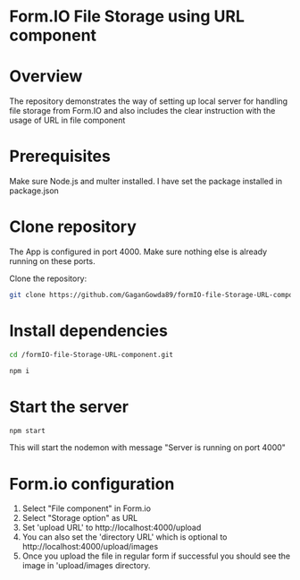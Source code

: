 # Form.IO File Storage using URL component

# Overview
The repository demonstrates the way of setting up local server for handling file storage from Form.IO and also includes the clear instruction with the usage of URL in file component
 

# Prerequisites

Make sure Node.js and multer installed. I have set the package installed in package.json

# Clone repository

The App is configured in port 4000. Make sure nothing else is already running on these ports.

Clone the repository:
```sh
git clone https://github.com/GaganGowda89/formIO-file-Storage-URL-component.git
```

# Install dependencies
```sh
cd /formIO-file-Storage-URL-component.git
```

```sh
npm i
```
# Start the server
```sh
npm start
```
This will start the nodemon with message "Server is running on port 4000"

# Form.io configuration

1. Select "File component" in Form.io
2. Select "Storage option" as URL
3. Set 'upload URL' to http://localhost:4000/upload
4. You can also set the 'directory URL' which is optional to http://localhost:4000/upload/images
5. Once you upload the file in regular form if successful you should see the image in 'upload/images directory.

